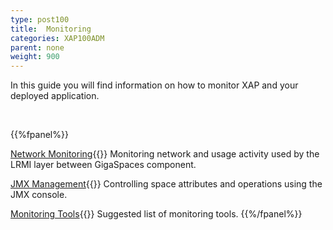 ```yaml
---
type: post100
title:  Monitoring
categories: XAP100ADM
parent: none
weight: 900
---
```


 In this guide you will find information on how to monitor XAP and your deployed application.

<br>

{{%fpanel%}}

[Network Monitoring](./monitoring-network-activity.html){{<wbr>}}
Monitoring network and usage activity used by the LRMI layer between GigaSpaces component.


[JMX Management](./space-jmx-management.html){{<wbr>}}
Controlling space attributes and operations using the JMX console.


[Monitoring Tools](./suggested-monitoring-tools.html){{<wbr>}}
Suggested list of monitoring tools.
{{%/fpanel%}}


